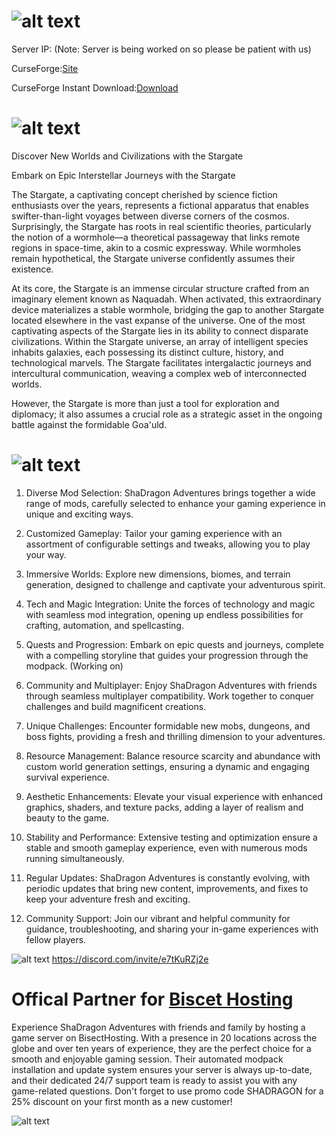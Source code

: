 # ![alt text](https://www.bisecthosting.com/images/CF/Sha_Dragon_Adventure/BH_SDA_Header.webp)
Server IP: (Note: Server is being worked on so please be patient with us) 

CurseForge:[Site](https://www.curseforge.com/minecraft/modpacks/shadragon-adventures)

CurseForge Instant Download:[Download](https://www.curseforge.com/minecraft/modpacks/shadragon-adventures/install/4789510)

# ![alt text](https://www.bisecthosting.com/images/CF/Sha_Dragon_Adventure/BH_SDA_Desc1.webp)
Discover New Worlds and Civilizations with the Stargate

Embark on Epic Interstellar Journeys with the Stargate

The Stargate, a captivating concept cherished by science fiction enthusiasts over the years, represents a fictional apparatus that enables swifter-than-light voyages between diverse corners of the cosmos. Surprisingly, the Stargate has roots in real scientific theories, particularly the notion of a wormhole—a theoretical passageway that links remote regions in space-time, akin to a cosmic expressway. While wormholes remain hypothetical, the Stargate universe confidently assumes their existence.

At its core, the Stargate is an immense circular structure crafted from an imaginary element known as Naquadah. When activated, this extraordinary device materializes a stable wormhole, bridging the gap to another Stargate located elsewhere in the vast expanse of the universe. One of the most captivating aspects of the Stargate lies in its ability to connect disparate civilizations. Within the Stargate universe, an array of intelligent species inhabits galaxies, each possessing its distinct culture, history, and technological marvels. The Stargate facilitates intergalactic journeys and intercultural communication, weaving a complex web of interconnected worlds.

However, the Stargate is more than just a tool for exploration and diplomacy; it also assumes a crucial role as a strategic asset in the ongoing battle against the formidable Goa'uld.

# ![alt text](https://www.bisecthosting.com/images/CF/Sha_Dragon_Adventure/BH_SDA_Desc2.webp)
1. Diverse Mod Selection: ShaDragon Adventures brings together a wide range of mods, carefully selected to enhance your gaming experience in unique and exciting ways.

2. Customized Gameplay: Tailor your gaming experience with an assortment of configurable settings and tweaks, allowing you to play your way.

3. Immersive Worlds: Explore new dimensions, biomes, and terrain generation, designed to challenge and captivate your adventurous spirit.

4. Tech and Magic Integration: Unite the forces of technology and magic with seamless mod integration, opening up endless possibilities for crafting, automation, and spellcasting.

5. Quests and Progression: Embark on epic quests and journeys, complete with a compelling storyline that guides your progression through the modpack. (Working on)

6. Community and Multiplayer: Enjoy ShaDragon Adventures with friends through seamless multiplayer compatibility. Work together to conquer challenges and build magnificent creations.

7. Unique Challenges: Encounter formidable new mobs, dungeons, and boss fights, providing a fresh and thrilling dimension to your adventures.

8. Resource Management: Balance resource scarcity and abundance with custom world generation settings, ensuring a dynamic and engaging survival experience.

9. Aesthetic Enhancements: Elevate your visual experience with enhanced graphics, shaders, and texture packs, adding a layer of realism and beauty to the game.

10. Stability and Performance: Extensive testing and optimization ensure a stable and smooth gameplay experience, even with numerous mods running simultaneously.

11. Regular Updates: ShaDragon Adventures is constantly evolving, with periodic updates that bring new content, improvements, and fixes to keep your adventure fresh and exciting.

12. Community Support: Join our vibrant and helpful community for guidance, troubleshooting, and sharing your in-game experiences with fellow players.

![alt text](https://www.bisecthosting.com/images/CF/Sha_Dragon_Adventure/BH_SDA_Desc3.webp)
https://discord.com/invite/e7tKuRZj2e

# Offical Partner for [Biscet Hosting](https://bisecthosting.com/SHADRAGON) 
Experience ShaDragon Adventures with friends and family by hosting a game server on BisectHosting. With a presence in 20 locations across the globe and over ten years of experience, they are the perfect choice for a smooth and enjoyable gaming session. Their automated modpack installation and update system ensures your server is always up-to-date, and their dedicated 24/7 support team is ready to assist you with any game-related questions. Don't forget to use promo code SHADRAGON for a 25% discount on your first month as a new customer!

![alt text](https://www.bisecthosting.com/images/CF/Sha_Dragon_Adventure/BH_SDA_Promo.webp)
